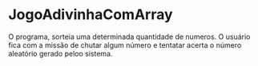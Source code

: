 # JogoAdivinhaComArray
O programa, sorteia uma determinada quantidade de numeros. O usuário fica com a missão de chutar algum número e tentatar acerta o número aleatório gerado peloo sistema.
